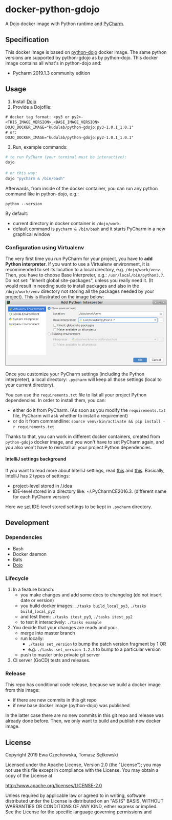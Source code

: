 # docker-python-gdojo

A Dojo docker image with Python runtime and [PyCharm](https://www.jetbrains.com/pycharm/).

## Specification

This docker image is based on [python-dojo](https://github.com/kudulab/docker-python-dojo) docker image.
The same python versions are supported by python-gdojo as by python-dojo. This docker image contains all what's in python-dojo and:
 * Pycharm 2019.1.3 community edition

## Usage
1. Install [Dojo](https://github.com/ai-traders/dojo)
2. Provide a Dojofile:
```
# docker tag format: <py3 or py2>-<THIS_IMAGE_VERSION>_<BASE_IMAGE_VERSION>
DOJO_DOCKER_IMAGE="kudulab/python-gdojo:py3-1.0.1_1.0.1"
# or:
DOJO_DOCKER_IMAGE="kudulab/python-gdojo:py2-1.0.1_1.0.1"
```
3. Run, example commands:

```bash
# to run PyCharm (your terminal must be interactive):
dojo

# or this way:
dojo "pycharm & /bin/bash"
```

Afterwards, from inside of the docker container, you can run any python command like in python-dojo, e.g.:
```
python --version
```

By default:
 * current directory in docker container is `/dojo/work`.
 * default command is `pycharm & /bin/bash` and it starts PyCharm in a new graphical window


### Configuration using Virtualenv
The very first time you run PyCharm for your project, you have to **add Python interpreter**.
 If you want to use a Virtualenv environment, it is recommended to set its location
 to a local directory, e.g. `/dojo/work/venv`. Then, you have to choose
 Base Interpreter, e.g.: `/usr/local/bin/python3.7`. Do not set: "Inherit global site-packages",
 unless you really need it. (It would result in needing sudo to install packages
 and also in the `/dojo/work/venv` directory not storing all the packages
 needed by your project). This is illustrated on the image below:
 ![setting Python interpreter](pycharm-set-python-interpreter.png "setting Python interpreter")

Once you customize your PyCharm settings (including the Python interpreter),
 a local directory: `.pycharm` will keep all those
 settings (local to your current directory).

You can use the `requirements.txt` file to list all your project Python dependencies.
 In order to install them, you can:
   * either do it from PyCharm. (As soon as you modify the `requirements.txt` file, PyCharm will ask whether to install a requirement)
   * or do it from commandline: `source venv/bin/activate && pip install -r requirements.txt`

Thanks to that, you can work in different docker containers,
created from `python-gdojo` docker image, and you won't have to set PyCharm
again, and you also won't have to reinstall all your project Python dependencies.

#### IntelliJ settings background
If you want to read more about IntelliJ settings, read [this](https://www.jetbrains.com/help/idea/configuring-project-and-ide-settings.html) and [this](https://intellij-support.jetbrains.com/hc/en-us/articles/206544519-Directories-used-by-the-IDE-to-store-settings-caches-plugins-and-logs).
 Basically, IntelliJ has 2 types of settings:
   * project-level stored in <project-dir>/.idea
   * IDE-level stored in a directory like: ~/.PyCharmCE2016.3. (different name for each PyCharm version)

Here we [set](https://intellij-support.jetbrains.com/hc/en-us/articles/207240985-Changing-IDE-default-directories-used-for-config-plugins-and-caches-storage) IDE-level stored settings to be kept in `.pycharm` directory.

## Development
### Dependencies
* Bash
* Docker daemon
* Bats
* [Dojo](https://github.com/ai-traders/dojo)

### Lifecycle
1. In a feature branch:
    * you make changes and add some docs to changelog (do not insert date or version)
    * you build docker images: `./tasks build_local_py3`, `./tasks build_local_py2`
    * and test them: `./tasks itest_py3`, `./tasks itest_py2`
    * to test it interactively: `./tasks example`
1. You decide that your changes are ready and you:
    * merge into master branch
    * run locally:
      * `./tasks set_version` to bump the patch version fragment by 1 OR
      * e.g. `./tasks set_version 1.2.3` to bump to a particular version
    * push to master onto private git server
1. CI server (GoCD) tests and releases.

### Release
This repo has conditional code release, because we build a docker image from this image:
  * if there are new commits in this git repo
  * if new base docker image (python-dojo) was published

In the latter case there are no new commits in this git repo and release was
 already done before. Then, we only want to build and publish new docker image.

## License

Copyright 2019 Ewa Czechowska, Tomasz Sętkowski

Licensed under the Apache License, Version 2.0 (the "License");
you may not use this file except in compliance with the License.
You may obtain a copy of the License at

   http://www.apache.org/licenses/LICENSE-2.0

Unless required by applicable law or agreed to in writing, software
distributed under the License is distributed on an "AS IS" BASIS,
WITHOUT WARRANTIES OR CONDITIONS OF ANY KIND, either express or implied.
See the License for the specific language governing permissions and
